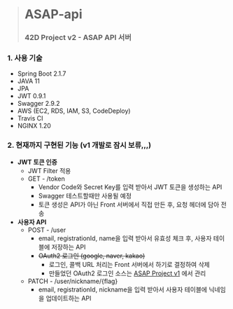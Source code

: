 > # ASAP-api
> ### 42D Project v2 - ASAP API 서버

### 1. 사용 기술
  * Spring Boot 2.1.7
  * JAVA 11
  * JPA
  * JWT 0.9.1
  * Swagger 2.9.2
  * AWS (EC2, RDS, IAM, S3, CodeDeploy)
  * Travis CI
  * NGINX 1.20

### 2. 현재까지 구현된 기능 (v1 개발로 잠시 보류,,,)
* **JWT 토큰 인증**
    * JWT Filter 적용
    * GET - /token
        * Vendor Code와 Secret Key를 입력 받아서 JWT 토큰을 생성하는 API
        * Swagger 테스트할때만 사용될 예정
        * 토큰 생성은 API가 아닌 Front 서버에서 직접 만든 후, 요청 헤더에 담아 전송
* **사용자 API**
    * POST - /user
        * email, registrationId, name을 입력 받아서 유효성 체크 후, 사용자 테이블에 저장하는 API
        * ~~OAuth2 로그인 (google, naver, kakao)~~
            * 로그인, 콜백 URL 처리는 Front 서버에서 하기로 결정하여 삭제
            * 만들었던 OAuth2 로그인 소스는 [ASAP Project v1](https://github.com/hyot88/ASAP) 에서 관리
    * PATCH - /user/nickname/{flag}
        * email, registrationId, nickname을 입력 받아서 사용자 테이블에 닉네임을 업데이트하는 API
